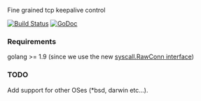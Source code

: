 Fine grained tcp keepalive control

[![Build Status](https://travis-ci.org/sorintlab/tcpkeepalive.svg?branch=master)](https://travis-ci.org/sorintlab/tcpkeepalive)
[![GoDoc](https://godoc.org/github.com/sorintlab/tcpkeepalive?status.svg)](http://godoc.org/github.com/sorintlab/tcpkeepalive)

### Requirements

golang >= 1.9 (since we use the new [syscall.RawConn interface](https://golang.org/pkg/syscall/#RawConn))


### TODO

Add support for other OSes (*bsd, darwin etc...).



